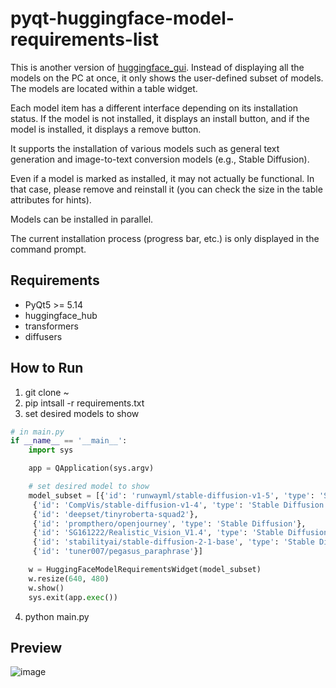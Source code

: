 # pyqt-huggingface-model-requirements-list
This is another version of <a href="https://github.com/yjg30737/huggingface_gui/edit/main/README.md">huggingface_gui</a>. Instead of displaying all the models on the PC at once, it only shows the user-defined subset of models. The models are located within a table widget.

Each model item has a different interface depending on its installation status. If the model is not installed, it displays an install button, and if the model is installed, it displays a remove button.

It supports the installation of various models such as general text generation and image-to-text conversion models (e.g., Stable Diffusion).

Even if a model is marked as installed, it may not actually be functional. In that case, please remove and reinstall it (you can check the size in the table attributes for hints).

Models can be installed in parallel.

The current installation process (progress bar, etc.) is only displayed in the command prompt.

## Requirements
* PyQt5 >= 5.14
* huggingface_hub
* transformers
* diffusers

## How to Run
1. git clone ~
2. pip intsall -r requirements.txt
3. set desired models to show
```python
# in main.py
if __name__ == '__main__':
    import sys

    app = QApplication(sys.argv)

    # set desired model to show
    model_subset = [{'id': 'runwayml/stable-diffusion-v1-5', 'type': 'Stable Diffusion'},
     {'id': 'CompVis/stable-diffusion-v1-4', 'type': 'Stable Diffusion'},
     {'id': 'deepset/tinyroberta-squad2'},
     {'id': 'prompthero/openjourney', 'type': 'Stable Diffusion'},
     {'id': 'SG161222/Realistic_Vision_V1.4', 'type': 'Stable Diffusion'},
     {'id': 'stabilityai/stable-diffusion-2-1-base', 'type': 'Stable Diffusion'},
     {'id': 'tuner007/pegasus_paraphrase'}]

    w = HuggingFaceModelRequirementsWidget(model_subset)
    w.resize(640, 480)
    w.show()
    sys.exit(app.exec())
```
4. python main.py

## Preview
![image](https://github.com/yjg30737/pyqt-huggingface-model-requirements-list/assets/55078043/d13bfed5-f921-4f37-9716-bd946649ba58)
